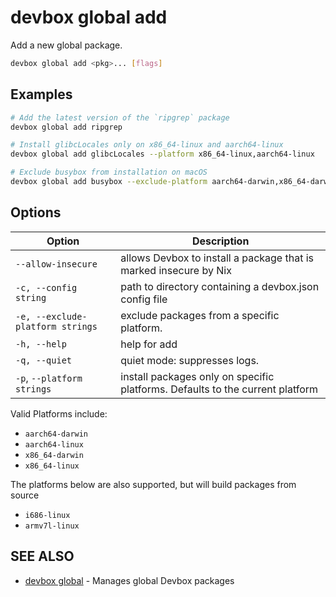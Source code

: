 # devbox global add

Add a new global package.

```bash
devbox global add <pkg>... [flags]
```

## Examples

```bash
# Add the latest version of the `ripgrep` package
devbox global add ripgrep

# Install glibcLocales only on x86_64-linux and aarch64-linux
devbox global add glibcLocales --platform x86_64-linux,aarch64-linux

# Exclude busybox from installation on macOS
devbox global add busybox --exclude-platform aarch64-darwin,x86_64-darwin
```

## Options

<!-- Markdown Table of Options -->
| Option | Description |
| --- | --- |
| `--allow-insecure` | allows Devbox to install a package that is marked insecure by Nix |
| `-c, --config string` | path to directory containing a devbox.json config file |
| `-e, --exclude-platform strings` | exclude packages from a specific platform. |
| `-h, --help` | help for add |
| `-q, --quiet` | quiet mode: suppresses logs. |
| `-p`, `--platform strings` | install packages only on specific platforms. Defaults to the current platform|

Valid Platforms include:

* `aarch64-darwin`
* `aarch64-linux`
* `x86_64-darwin`
* `x86_64-linux`

The platforms below are also supported, but will build packages from source

* `i686-linux`
* `armv7l-linux`


## SEE ALSO

* [devbox global](devbox_global.md)	 - Manages global Devbox packages
